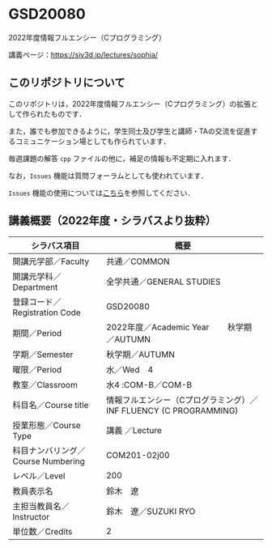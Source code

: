 # GSD20080

2022年度情報フルエンシー（Cプログラミング）

講義ページ：https://siv3d.jp/lectures/sophia/

## このリポジトリについて

このリポジトリは，2022年度情報フルエンシー（Cプログラミング）の拡張として作られたものです．

また，誰でも参加できるように，学生同士及び学生と講師・TAの交流を促進するコミュニケーション場としても作られています．

毎週課題の解答 `cpp` ファイルの他に，補足の情報も不定期に入れます．

なお，`Issues` 機能は質問フォーラムとしても使われています．

`Issues` 機能の使用については[こちら](https://github.com/dleoliu/gsd20080-pub/issues/1)を参照してください．

## 講義概要（2022年度・シラバスより抜粋）

| シラバス項目 | 概要 |
| --- | --- |
開講元学部／Faculty | 共通／COMMON
開講元学科／Department | 全学共通／GENERAL STUDIES
登録コード／Registration Code | GSD20080
期間／Period | 2022年度／Academic Year 　　秋学期／AUTUMN
学期／Semester | 秋学期／AUTUMN
曜限／Period | 水／Wed　4
教室／Classroom | 水4 :COM-B／COM-B
科目名／Course title | 情報フルエンシー（Cプログラミング）／INF FLUENCY (C PROGRAMMING)
授業形態／Course Type | 講義 ／Lecture
科目ナンバリング／Course Numbering | COM201-02j00
レベル／Level | 200
教員表示名 | 鈴木　遼
主担当教員名／Instructor | 	鈴木　遼／SUZUKI RYO
単位数／Credits | 2
